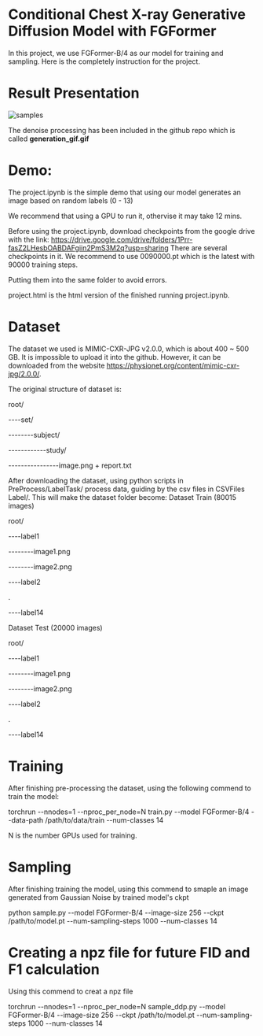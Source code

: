 # Conditional Chest X-ray Generative Diffusion Model with FGFormer

In this project, we use FGFormer-B/4 as our model for training and sampling. Here is the completely instruction for the project.

# Result Presentation
![samples](https://github.com/haodongzhang0118/Conditional-Chest-X-ray-Generative-Diffusion-Model/assets/86388854/576cc953-1a06-4891-9ec5-da3afe42fbaf)

The denoise processing has been included in the github repo which is called **generation_gif.gif**

# Demo:

The project.ipynb is the simple demo that using our model generates an image based on random labels (0 - 13)

We recommend that using a GPU to run it, othervise it may take 12 mins.

Before using the project.ipynb, download checkpoints from the google drive with the link: https://drive.google.com/drive/folders/1Prr-fasZ2LHesbOABDAFgiin2PmS3M2q?usp=sharing
There are several checkpoints in it. We recommend to use 0090000.pt which is the latest with 90000 training steps.

Putting them into the same folder to avoid errors.

project.html is the html version of the finished running project.ipynb.


# Dataset

The dataset we used is MIMIC-CXR-JPG v2.0.0, which is about 400 ~ 500 GB. It is impossible to upload it into the github. However, it can be downloaded from the website https://physionet.org/content/mimic-cxr-jpg/2.0.0/.

The original structure of dataset is:

root/

----set/

--------subject/

------------study/

----------------image.png + report.txt

After downloading the dataset, using python scripts in PreProcess/LabelTask/ process data, guiding by the csv files in CSVFiles Label/. This will make the dataset folder become:
Dataset Train (80015 images)

root/

----label1

--------image1.png

--------image2.png

----label2

.

----label14


Dataset Test (20000 images)

root/

----label1

--------image1.png

--------image2.png

----label2

.

----label14


# Training

After finishing pre-processing the dataset, using the following commend to train the model:

torchrun --nnodes=1 --nproc_per_node=N train.py --model FGFormer-B/4 --data-path /path/to/data/train --num-classes 14

N is the number GPUs used for training.

# Sampling

After finishing training the model, using this commend to smaple an image generated from Gaussian Noise by trained model's ckpt

python sample.py --model FGFormer-B/4 --image-size 256 --ckpt /path/to/model.pt --num-sampling-steps 1000 --num-classes 14

# Creating a npz file for future FID and F1 calculation

Using this commend to creat a npz file

torchrun --nnodes=1 --nproc_per_node=N sample_ddp.py --model FGFormer-B/4 --image-size 256 --ckpt /path/to/model.pt --num-sampling-steps 1000 --num-classes 14
